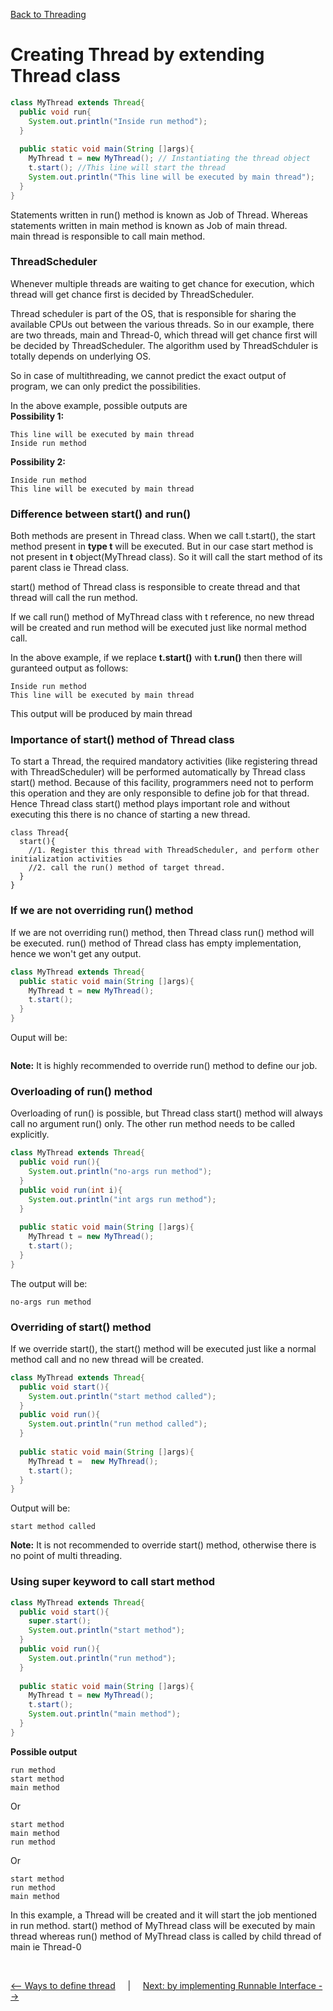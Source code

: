 [Back to Threading](../README.md)
# Creating Thread by extending Thread class
```java
class MyThread extends Thread{
  public void run{
    System.out.println("Inside run method");
  }
  
  public static void main(String []args){
    MyThread t = new MyThread(); // Instantiating the thread object
    t.start(); //This line will start the thread
    System.out.println("This line will be executed by main thread");
  }
}
```
Statements written in run() method is known as Job of Thread. Whereas statements written in main method is known as Job of main thread.<br>
main thread is responsible to call main method.

### ThreadScheduler
  Whenever multiple threads are waiting to get chance for execution, which thread will get chance first is decided by ThreadScheduler.<br>

Thread scheduler is part of the OS, that is responsible for sharing the available CPUs out between the various threads. So in our example, there are two threads, main and Thread-0, which thread will get chance first will be decided by ThreadScheduler. The algorithm used by ThreadSchduler is totally depends on underlying OS.<br>

So in case of multithreading, we cannot predict the exact output of program, we can only predict the possibilities.<br>

In the above example, possible outputs are<br>
**Possibility 1:**
```
This line will be executed by main thread
Inside run method
```
**Possibility 2:**
```
Inside run method
This line will be executed by main thread
```
### Difference between start() and run()
Both methods are present in Thread class. When we call t.start(), the start method present in **type t** will be executed. But in our case start method is not present in **t** object(MyThread class). So it will call the start method of its parent class ie Thread class.

start() method of Thread class is responsible to create thread and that thread will call the run method.

If we call run() method of MyThread class with t reference, no new thread will be created and run method will be executed just like normal method call.

In the above example, if we replace **t.start()** with **t.run()** then there will guranteed output as follows:
```
Inside run method
This line will be executed by main thread
```
This output will be produced by main thread

### Importance of start() method of Thread class
To start a Thread, the required mandatory activities (like registering thread with ThreadScheduler) will be performed automatically by Thread class start() method. Because of this facility, programmers need not to perform this operation and they are only responsible to define job for that thread. Hence Thread class start() method plays important role and without executing this there is no chance of starting a new thread.
```
class Thread{
  start(){
    //1. Register this thread with ThreadScheduler, and perform other initialization activities
    //2. call the run() method of target thread.
  }
}
```

### If we are not overriding run() method
If we are not overriding run() method, then Thread class run() method will be executed. run() method of Thread class has empty implementation, hence we won't get any output.

```java
class MyThread extends Thread{
  public static void main(String []args){
    MyThread t = new MyThread();
    t.start();
  }
}
```
Ouput will be:
```
```
**Note:** It is highly recommended to override run() method to define our job.


### Overloading of run() method
Overloading of run() is possible, but Thread class start() method will always call no argument run() only. The other run method needs to be called explicitly.

```java
class MyThread extends Thread{
  public void run(){
    System.out.println("no-args run method");
  }
  public void run(int i){
    System.out.println("int args run method");
  }
  
  public static void main(String []args){
    MyThread t = new MyThread();
    t.start();
  }
}
```
The output will be:
```
no-args run method
```

### Overriding of start() method
If we override start(), the start() method will be executed just like a normal method call and no new thread will be created.
```java
class MyThread extends Thread{
  public void start(){
    System.out.println("start method called");
  }
  public void run(){
    System.out.println("run method called");
  }
  
  public static void main(String []args){
    MyThread t =  new MyThread();
    t.start();
  }
}
```
Output will be:
```
start method called
```
**Note:** It is not recommended to override start() method, otherwise there is no point of multi threading.

### Using super keyword to call start method
```java
class MyThread extends Thread{
  public void start(){
    super.start();
    System.out.println("start method");
  }
  public void run(){
    System.out.println("run method");
  }
  
  public static void main(String []args){
    MyThread t = new MyThread();
    t.start();
    System.out.println("main method");
  }
}
```
**Possible output**
```
run method
start method
main method
```
Or
```
start method
main method
run method
```
Or
```
start method
run method
main method
```

In this example, a Thread will be created and it will start the job mentioned in run method. start() method of MyThread class will be executed by main thread whereas run() method of MyThread class is called by child thread of main ie Thread-0


<Br>

[<-- Ways to define thread](../2_WaysToCreateThread/README.md) &nbsp;&nbsp;&nbsp;&nbsp;|&nbsp;&nbsp;&nbsp;&nbsp; [Next: by implementing Runnable Interface -->](../2_WaysToCreateThread/ImplementingRunnableInterface.md)

<br>